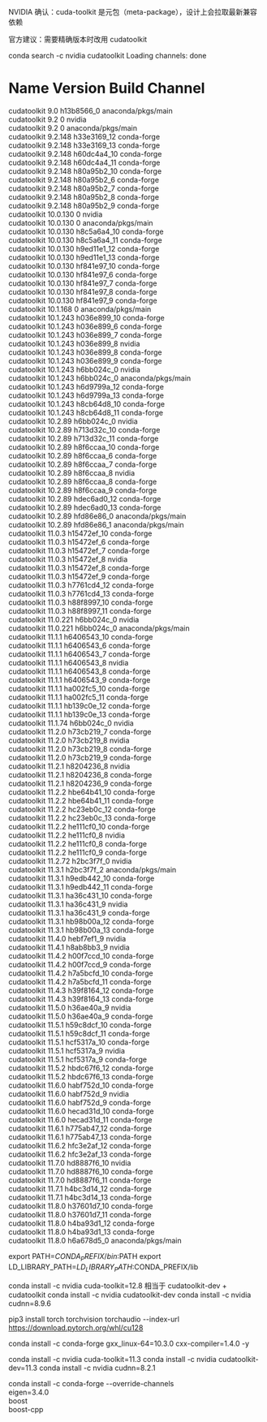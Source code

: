 NVIDIA 确认：cuda-toolkit 是元包（meta-package），设计上会拉取最新兼容依赖

官方建议：需要精确版本时改用 cudatoolkit

conda search -c nvidia cudatoolkit
Loading channels: done
# Name                       Version           Build  Channel             
cudatoolkit                      9.0      h13b8566_0  anaconda/pkgs/main  
cudatoolkit                      9.2               0  nvidia              
cudatoolkit                      9.2               0  anaconda/pkgs/main  
cudatoolkit                  9.2.148     h33e3169_12  conda-forge         
cudatoolkit                  9.2.148     h33e3169_13  conda-forge         
cudatoolkit                  9.2.148     h60dc4a4_10  conda-forge         
cudatoolkit                  9.2.148     h60dc4a4_11  conda-forge         
cudatoolkit                  9.2.148     h80a95b2_10  conda-forge         
cudatoolkit                  9.2.148      h80a95b2_6  conda-forge         
cudatoolkit                  9.2.148      h80a95b2_7  conda-forge         
cudatoolkit                  9.2.148      h80a95b2_8  conda-forge         
cudatoolkit                  9.2.148      h80a95b2_9  conda-forge         
cudatoolkit                 10.0.130               0  nvidia              
cudatoolkit                 10.0.130               0  anaconda/pkgs/main  
cudatoolkit                 10.0.130     h8c5a6a4_10  conda-forge         
cudatoolkit                 10.0.130     h8c5a6a4_11  conda-forge         
cudatoolkit                 10.0.130     h9ed11e1_12  conda-forge         
cudatoolkit                 10.0.130     h9ed11e1_13  conda-forge         
cudatoolkit                 10.0.130     hf841e97_10  conda-forge         
cudatoolkit                 10.0.130      hf841e97_6  conda-forge         
cudatoolkit                 10.0.130      hf841e97_7  conda-forge         
cudatoolkit                 10.0.130      hf841e97_8  conda-forge         
cudatoolkit                 10.0.130      hf841e97_9  conda-forge         
cudatoolkit                 10.1.168               0  anaconda/pkgs/main  
cudatoolkit                 10.1.243     h036e899_10  conda-forge         
cudatoolkit                 10.1.243      h036e899_6  conda-forge         
cudatoolkit                 10.1.243      h036e899_7  conda-forge         
cudatoolkit                 10.1.243      h036e899_8  nvidia              
cudatoolkit                 10.1.243      h036e899_8  conda-forge         
cudatoolkit                 10.1.243      h036e899_9  conda-forge         
cudatoolkit                 10.1.243      h6bb024c_0  nvidia              
cudatoolkit                 10.1.243      h6bb024c_0  anaconda/pkgs/main  
cudatoolkit                 10.1.243     h6d9799a_12  conda-forge         
cudatoolkit                 10.1.243     h6d9799a_13  conda-forge         
cudatoolkit                 10.1.243     h8cb64d8_10  conda-forge         
cudatoolkit                 10.1.243     h8cb64d8_11  conda-forge         
cudatoolkit                  10.2.89      h6bb024c_0  nvidia              
cudatoolkit                  10.2.89     h713d32c_10  conda-forge         
cudatoolkit                  10.2.89     h713d32c_11  conda-forge         
cudatoolkit                  10.2.89     h8f6ccaa_10  conda-forge         
cudatoolkit                  10.2.89      h8f6ccaa_6  conda-forge         
cudatoolkit                  10.2.89      h8f6ccaa_7  conda-forge         
cudatoolkit                  10.2.89      h8f6ccaa_8  nvidia              
cudatoolkit                  10.2.89      h8f6ccaa_8  conda-forge         
cudatoolkit                  10.2.89      h8f6ccaa_9  conda-forge         
cudatoolkit                  10.2.89     hdec6ad0_12  conda-forge         
cudatoolkit                  10.2.89     hdec6ad0_13  conda-forge         
cudatoolkit                  10.2.89      hfd86e86_0  anaconda/pkgs/main  
cudatoolkit                  10.2.89      hfd86e86_1  anaconda/pkgs/main  
cudatoolkit                   11.0.3     h15472ef_10  conda-forge         
cudatoolkit                   11.0.3      h15472ef_6  conda-forge         
cudatoolkit                   11.0.3      h15472ef_7  conda-forge         
cudatoolkit                   11.0.3      h15472ef_8  nvidia              
cudatoolkit                   11.0.3      h15472ef_8  conda-forge         
cudatoolkit                   11.0.3      h15472ef_9  conda-forge         
cudatoolkit                   11.0.3     h7761cd4_12  conda-forge         
cudatoolkit                   11.0.3     h7761cd4_13  conda-forge         
cudatoolkit                   11.0.3     h88f8997_10  conda-forge         
cudatoolkit                   11.0.3     h88f8997_11  conda-forge         
cudatoolkit                 11.0.221      h6bb024c_0  nvidia              
cudatoolkit                 11.0.221      h6bb024c_0  anaconda/pkgs/main  
cudatoolkit                   11.1.1     h6406543_10  conda-forge         
cudatoolkit                   11.1.1      h6406543_6  conda-forge         
cudatoolkit                   11.1.1      h6406543_7  conda-forge         
cudatoolkit                   11.1.1      h6406543_8  nvidia              
cudatoolkit                   11.1.1      h6406543_8  conda-forge         
cudatoolkit                   11.1.1      h6406543_9  conda-forge         
cudatoolkit                   11.1.1     ha002fc5_10  conda-forge         
cudatoolkit                   11.1.1     ha002fc5_11  conda-forge         
cudatoolkit                   11.1.1     hb139c0e_12  conda-forge         
cudatoolkit                   11.1.1     hb139c0e_13  conda-forge         
cudatoolkit                  11.1.74      h6bb024c_0  nvidia              
cudatoolkit                   11.2.0      h73cb219_7  conda-forge         
cudatoolkit                   11.2.0      h73cb219_8  nvidia              
cudatoolkit                   11.2.0      h73cb219_8  conda-forge         
cudatoolkit                   11.2.0      h73cb219_9  conda-forge         
cudatoolkit                   11.2.1      h8204236_8  nvidia              
cudatoolkit                   11.2.1      h8204236_8  conda-forge         
cudatoolkit                   11.2.1      h8204236_9  conda-forge         
cudatoolkit                   11.2.2     hbe64b41_10  conda-forge         
cudatoolkit                   11.2.2     hbe64b41_11  conda-forge         
cudatoolkit                   11.2.2     hc23eb0c_12  conda-forge         
cudatoolkit                   11.2.2     hc23eb0c_13  conda-forge         
cudatoolkit                   11.2.2     he111cf0_10  conda-forge         
cudatoolkit                   11.2.2      he111cf0_8  nvidia              
cudatoolkit                   11.2.2      he111cf0_8  conda-forge         
cudatoolkit                   11.2.2      he111cf0_9  conda-forge         
cudatoolkit                  11.2.72      h2bc3f7f_0  nvidia              
cudatoolkit                   11.3.1      h2bc3f7f_2  anaconda/pkgs/main  
cudatoolkit                   11.3.1     h9edb442_10  conda-forge         
cudatoolkit                   11.3.1     h9edb442_11  conda-forge         
cudatoolkit                   11.3.1     ha36c431_10  conda-forge         
cudatoolkit                   11.3.1      ha36c431_9  nvidia              
cudatoolkit                   11.3.1      ha36c431_9  conda-forge         
cudatoolkit                   11.3.1     hb98b00a_12  conda-forge         
cudatoolkit                   11.3.1     hb98b00a_13  conda-forge         
cudatoolkit                   11.4.0      hebf7ef1_9  nvidia              
cudatoolkit                   11.4.1      h8ab8bb3_9  nvidia              
cudatoolkit                   11.4.2     h00f7ccd_10  conda-forge         
cudatoolkit                   11.4.2      h00f7ccd_9  conda-forge         
cudatoolkit                   11.4.2     h7a5bcfd_10  conda-forge         
cudatoolkit                   11.4.2     h7a5bcfd_11  conda-forge         
cudatoolkit                   11.4.3     h39f8164_12  conda-forge         
cudatoolkit                   11.4.3     h39f8164_13  conda-forge         
cudatoolkit                   11.5.0      h36ae40a_9  nvidia              
cudatoolkit                   11.5.0      h36ae40a_9  conda-forge         
cudatoolkit                   11.5.1     h59c8dcf_10  conda-forge         
cudatoolkit                   11.5.1     h59c8dcf_11  conda-forge         
cudatoolkit                   11.5.1     hcf5317a_10  conda-forge         
cudatoolkit                   11.5.1      hcf5317a_9  nvidia              
cudatoolkit                   11.5.1      hcf5317a_9  conda-forge         
cudatoolkit                   11.5.2     hbdc67f6_12  conda-forge         
cudatoolkit                   11.5.2     hbdc67f6_13  conda-forge         
cudatoolkit                   11.6.0     habf752d_10  conda-forge         
cudatoolkit                   11.6.0      habf752d_9  nvidia              
cudatoolkit                   11.6.0      habf752d_9  conda-forge         
cudatoolkit                   11.6.0     hecad31d_10  conda-forge         
cudatoolkit                   11.6.0     hecad31d_11  conda-forge         
cudatoolkit                   11.6.1     h775ab47_12  conda-forge         
cudatoolkit                   11.6.1     h775ab47_13  conda-forge         
cudatoolkit                   11.6.2     hfc3e2af_12  conda-forge         
cudatoolkit                   11.6.2     hfc3e2af_13  conda-forge         
cudatoolkit                   11.7.0     hd8887f6_10  nvidia              
cudatoolkit                   11.7.0     hd8887f6_10  conda-forge         
cudatoolkit                   11.7.0     hd8887f6_11  conda-forge         
cudatoolkit                   11.7.1     h4bc3d14_12  conda-forge         
cudatoolkit                   11.7.1     h4bc3d14_13  conda-forge         
cudatoolkit                   11.8.0     h37601d7_10  conda-forge         
cudatoolkit                   11.8.0     h37601d7_11  conda-forge         
cudatoolkit                   11.8.0     h4ba93d1_12  conda-forge         
cudatoolkit                   11.8.0     h4ba93d1_13  conda-forge         
cudatoolkit                   11.8.0      h6a678d5_0  anaconda/pkgs/main 

export PATH=$CONDA_PREFIX/bin:$PATH
export LD_LIBRARY_PATH=$LD_LIBRARY_PATH:$CONDA_PREFIX/lib

conda install -c nvidia cuda-toolkit=12.8 相当于 cudatoolkit-dev + cudatoolkit
conda install -c nvidia cudatoolkit-dev
conda install -c nvidia cudnn=8.9.6

pip3 install torch torchvision torchaudio --index-url https://download.pytorch.org/whl/cu128

conda install -c conda-forge gxx_linux-64=10.3.0 cxx-compiler=1.4.0 -y


conda install -c nvidia cuda-toolkit=11.3
conda install -c nvidia cudatoolkit-dev=11.3
conda install -c nvidia cudnn=8.2.1

conda install -c conda-forge --override-channels \
    eigen=3.4.0 \
    boost \
    boost-cpp


